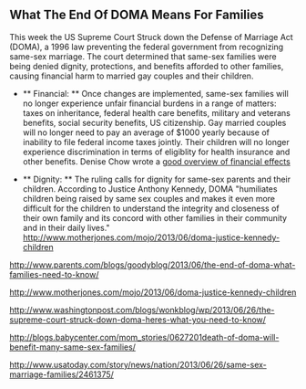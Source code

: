 
## What The End Of DOMA Means For Families

This week the US Supreme Court Struck down the Defense of Marriage Act (DOMA), a 1996 law preventing the federal government from recognizing same-sex marriage.  The court determined that same-sex families were being denied dignity, protections, and benefits afforded to other families, causing financial harm to married gay couples and their children.

- ** Financial: ** Once changes are implemented, same-sex families will no longer experience unfair financial burdens in a range of matters: taxes on inheritance, federal health care benefits, military and veterans benefits, social security benefits, US citizenship. Gay married couples will no longer need to pay an average of $1000 yearly because of inability to file federal income taxes jointly. Their children will no longer experience discrimination in terms of eligiblity for health insurance and other benefits.  Denise Chow wrote a [good overview of financial effects](http://www.livescience.com/37779-supreme-court-doma-rulings-gay-couples.html "Financial effects of ending DOMA")

- ** Dignity: ** The ruling calls for dignity for same-sex parents and their children. According to Justice Anthony Kennedy, DOMA "humiliates children being raised by same sex couples and makes it even more difficult for the children to understand the integrity and closeness of their own family and its concord with other families in their community and in their daily lives."
http://www.motherjones.com/mojo/2013/06/doma-justice-kennedy-children


http://www.parents.com/blogs/goodyblog/2013/06/the-end-of-doma-what-families-need-to-know/

http://www.motherjones.com/mojo/2013/06/doma-justice-kennedy-children


http://www.washingtonpost.com/blogs/wonkblog/wp/2013/06/26/the-supreme-court-struck-down-doma-heres-what-you-need-to-know/

http://blogs.babycenter.com/mom_stories/0627201death-of-doma-will-benefit-many-same-sex-families/

http://www.usatoday.com/story/news/nation/2013/06/26/same-sex-marriage-families/2461375/